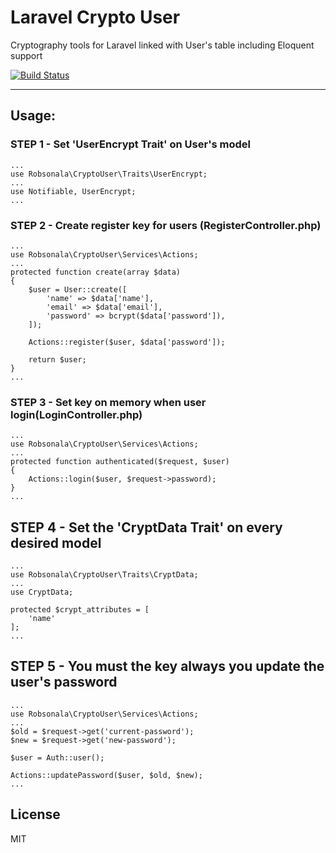 # Laravel Crypto User
Cryptography tools for Laravel linked with User's table including Eloquent support

[![Build Status](https://travis-ci.org/robsonala/laravel-crypto-user.svg?branch=master)](https://travis-ci.org/robsonala/laravel-crypto-user)


***

## Usage:

### STEP 1 - Set 'UserEncrypt Trait' on User's model
```
...
use Robsonala\CryptoUser\Traits\UserEncrypt;
...
use Notifiable, UserEncrypt;
...
```

### STEP 2 - Create register key for users (RegisterController.php)
```
...
use Robsonala\CryptoUser\Services\Actions;
...
protected function create(array $data)
{
    $user = User::create([
        'name' => $data['name'],
        'email' => $data['email'],
        'password' => bcrypt($data['password']),
    ]);

    Actions::register($user, $data['password']);

    return $user;
}
...
```

### STEP 3 - Set key on memory when user login(LoginController.php)
```
...
use Robsonala\CryptoUser\Services\Actions;
...
protected function authenticated($request, $user)
{
    Actions::login($user, $request->password);
}
...
```

## STEP 4 - Set the 'CryptData Trait' on every desired model
```
...
use Robsonala\CryptoUser\Traits\CryptData;
...
use CryptData;

protected $crypt_attributes = [
    'name'
];
...
```

## STEP 5 - You must the key always you update the user's password
```
...
use Robsonala\CryptoUser\Services\Actions;
...
$old = $request->get('current-password');
$new = $request->get('new-password');

$user = Auth::user();

Actions::updatePassword($user, $old, $new);
...
```

License
----

MIT